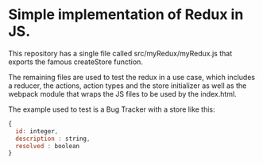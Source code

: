 # Simple implementation of Redux in JS.

This repository has a single file called src/myRedux/myRedux.js that exports the famous createStore function.

The remaining files are used to test the redux in a use case, which includes a reducer, the actions, action types and the store initializer as well as the webpack module that wraps the JS files to be used by the index.html.

The example used to test is a Bug Tracker with a store like this:

``` javascript
{
  id: integer,
  description : string,
  resolved : boolean
}
```
